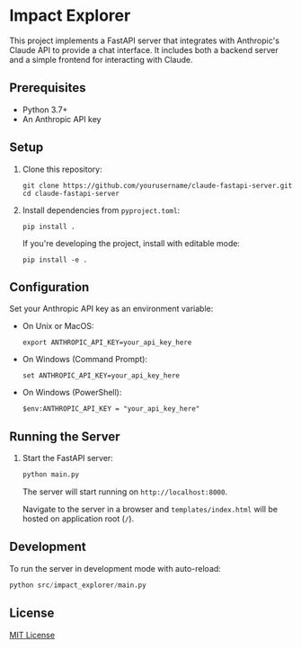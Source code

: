# Impact Explorer

This project implements a FastAPI server that integrates with Anthropic's Claude API to provide a chat interface. It includes both a backend server and a simple frontend for interacting with Claude.

## Prerequisites

- Python 3.7+
- An Anthropic API key

## Setup

1. Clone this repository:
   ```
   git clone https://github.com/yourusername/claude-fastapi-server.git
   cd claude-fastapi-server
   ```

3. Install dependencies from `pyproject.toml`:
   ```
   pip install .
   ```

   If you're developing the project, install with editable mode:
   ```
   pip install -e .
   ```

## Configuration

Set your Anthropic API key as an environment variable:

- On Unix or MacOS:
  ```
  export ANTHROPIC_API_KEY=your_api_key_here
  ```

- On Windows (Command Prompt):
  ```
  set ANTHROPIC_API_KEY=your_api_key_here
  ```

- On Windows (PowerShell):
  ```
  $env:ANTHROPIC_API_KEY = "your_api_key_here"
  ```

## Running the Server

1. Start the FastAPI server:
   ```bash
   python main.py
   ```

   The server will start running on `http://localhost:8000`.

   Navigate to the server in a browser and `templates/index.html` will be hosted on application root (`/`).

## Development

To run the server in development mode with auto-reload:

```python
python src/impact_explorer/main.py
```

## License

[MIT License](LICENSE)